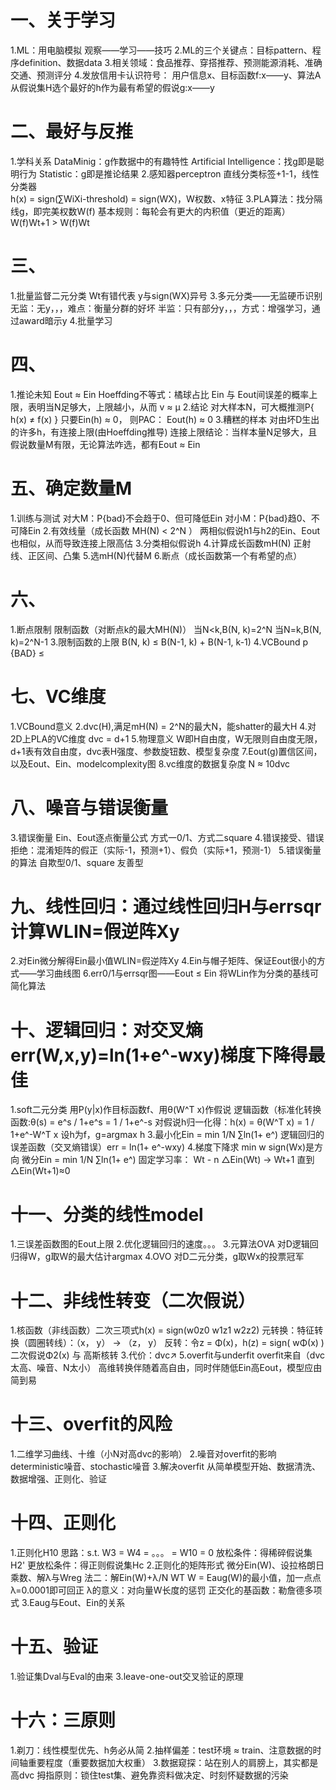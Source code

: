 # 一、关于学习
1.ML：用电脑模拟  观察——学习——技巧
2.ML的三个关键点：目标pattern、程序definition、数据data
3.相关领域：食品推荐、穿搭推荐、预测能源消耗、准确交通、预测评分
4.发放信用卡认识符号：
    用户信息x、目标函数f:x——y、算法A从假说集H选个最好的h作为最有希望的假说g:x——y
# 二、最好与反推
1.学科关系
    DataMinig：g作数据中的有趣特性
    Artificial Intelligence：找g即是聪明行为
    Statistic：g即是推论结果
2.感知器perceptron
    直线分类标签+1-1，线性分类器    
    h(x) = sign(∑WiXi-threshold) = sign(WX)，W权数、x特征
3.PLA算法：找分隔线g，即完美权数W(f)
    基本规则：每轮会有更大的内积值（更近的距离）  W(f)Wt+1 > W(f)Wt
# 三、
1.批量监督二元分类
    Wt有错代表  y与sign(WX)异号
3.多元分类——无监硬币识别
    无监：无y，，，难点：衡量分群的好坏
    半监：只有部分y，，，方式：增强学习，通过award暗示y
4.批量学习
# 四、
1.推论未知 Eout ≈ Ein
    Hoeffding不等式：橘球占比 Ein 与 Eout间误差的概率上限，表明当N足够大，上限越小，从而 v ≈ µ
2.结论
    对大样本N，可大概推测P{ h(x) ≠ f(x) }
    只要Ein(h) ≈ 0， 则PAC： Eout(h) ≈ 0
3.糟糕的样本
    对由坏D生出的许多h，有连接上限(由Hoeffding推导)
    连接上限结论：当样本量N足够大，且假说数量M有限，无论算法咋选，都有Eout ≈ Ein
# 五、确定数量M
1.训练与测试
    对大M：P{bad}不会趋于0、但可降低Ein
    对小M：P{bad}趋0、不可降Ein
2.有效线量（成长函数 MH(N) < 2^N ）
    两相似假说h1与h2的Ein、Eout也相似，从而导致连接上限高估
3.分类相似假说h
4.计算成长函数mH(N)
    正射线、正区间、凸集
5.选mH(N)代替M
6.断点（成长函数第一个有希望的点）
# 六、
1.断点限制
    限制函数（对断点k的最大MH(N)）
    当N<k,B(N, k)=2^N    当N=k,B(N, k)=2^N-1
3.限制函数的上限
    B(N, k) ≤ B(N-1, k) + B(N-1, k-1)
4.VCBound
    p {BAD} ≤
# 七、VC维度
1.VCBound意义
2.dvc(H),满足mH(N) = 2^N的最大N，能shatter的最大H
4.对2D上PLA的VC维度
    dvc = d+1
5.物理意义
    W即H自由度，W无限则自由度无限，d+1表有效自由度，dvc表H强度、参数旋钮数、模型复杂度
7.Eout(g)置信区间，以及Eout、Ein、modelcomplexity图
8.vc维度的数据复杂度
    N ≈ 10dvc
# 八、噪音与错误衡量
3.错误衡量
    Ein、Eout逐点衡量公式
    方式一0/1、方式二square
4.错误接受、错误拒绝：混淆矩阵的假正（实际-1，预测+1）、假负（实际+1，预测-1）
5.错误衡量的算法
    自欺型0/1、square
    友善型
# 九、线性回归：通过线性回归H与errsqr计算WLIN=假逆阵Xy
2.对Ein微分解得Ein最小值WLIN=假逆阵Xy
4.Ein与帽子矩阵、保证Eout很小的方式——学习曲线图
6.err0/1与errsqr图——Eout ≤ Ein
    将WLin作为分类的基线可简化算法
# 十、逻辑回归：对交叉熵err(W,x,y)=ln(1+e^-wxy)梯度下降得最佳
1.soft二元分类
    用P(y|x)作目标函数f、用θ(W^T x)作假说
    逻辑函数（标准化转换函数:θ(s) = e^s / 1+e^s = 1 / 1+e^-s
    对假说h归一化得：h(x) = θ(W^T x) = 1 / 1+e^-W^T x
    设h为f，g=argmax h
3.最小化Ein = min 1/N ∑ln(1+ e^)
  逻辑回归的误差函数（交叉熵错误）err = ln(1+ e^-wxy)
4.梯度下降求 min w
    sign(Wx)是方向
    微分Ein = min 1/N ∑ln(1+ e^)
    固定学习率： Wt - n △Ein(Wt) → Wt+1 直到△Ein(Wt+1)≈0
# 十一、分类的线性model
1.三误差函数图的Eout上限
2.优化逻辑回归的速度。。。
3.元算法OVA
    对D逻辑回归得W，g取W的最大估计argmax
4.OVO
    对D二元分类，g取Wx的投票冠军
# 十二、非线性转变（二次假说）
1.核函数（非线函数）二次三项式h(x) = sign(w0z0 w1z1 w2z2)
  元转换：特征转换（圆圈转线）：（x， y） → （z， y）
  反转：令z = Φ(x)，h(z) = sign( wΦ(x) )
  二次假说Φ2(x) 与 高斯核转
3.代价：dvc↗
5.overfit与underfit
  overfit来自（dvc太高、噪音、N太小）
  高维转换伴随着高自由，同时伴随低Ein高Eout，模型应由简到易
# 十三、overfit的风险
1.二维学习曲线、十维（小N对高dvc的影响）
2.噪音对overfit的影响
    deterministic噪音、stochastic噪音
3.解决overfit
    从简单模型开始、数据清洗、数据增强、正则化、验证
# 十四、正则化
1.正则化H10
    思路：s.t. W3 = W4 = 。。。 = W10 = 0
    放松条件：得稀碎假说集H2'
    更放松条件：得正则假说集Hc
2.正则化的矩阵形式
    微分Ein(W)、设拉格朗日乘数、解λ与Wreg
    法二：解Ein(W)+λ/N WT W = Eaug(W)的最小值，加一点点λ=0.0001即可回正
    λ的意义：对向量W长度的惩罚
    正交化的基函数：勒詹德多项式
3.Eaug与Eout、Ein的关系
# 十五、验证
1.验证集Dval与Eval的由来
3.leave-one-out交叉验证的原理
# 十六：三原则
1.剃刀：线性模型优先、h务必从简
2.抽样偏差：test环境 ≈ train、注意数据的时间轴重要程度（重要数据加大权重）
3.数据窥探：站在别人的肩膀上，其实都是高dvc
  拇指原则：锁住test集、避免靠资料做决定、时刻怀疑数据的污染
